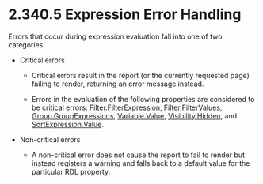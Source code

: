 <html dir="LTR" xmlns:mshelp="http://msdn.microsoft.com/mshelp" xmlns:ddue="http://ddue.schemas.microsoft.com/authoring/2003/5" xmlns:xlink="http://www.w3.org/1999/xlink" xmlns:tool="http://www.microsoft.com/tooltip">
    <head>
        <meta http-equiv="Content-Type" content="text/html; CHARSET=utf-8"></meta>
        <meta name="save" content="history"></meta>
        <title>2.340.5 Expression Error Handling</title>
        <xml>
            <mshelp:toctitle title="2.340.5 Expression Error Handling"></mshelp:toctitle>
            <mshelp:rltitle title="[MS-RDL]: Expression Error Handling"></mshelp:rltitle>
            <mshelp:keyword index="A" term="efd444ee-55a2-4065-9037-7d0ef0bdba0d"></mshelp:keyword>
            <mshelp:attr name="DCSext.ContentType" value="open specification"></mshelp:attr>
            <mshelp:attr name="AssetID" value="efd444ee-55a2-4065-9037-7d0ef0bdba0d"></mshelp:attr>
            <mshelp:attr name="TopicType" value="kbRef"></mshelp:attr>
            <mshelp:attr name="DCSext.Title" value="[MS-RDL]: Expression Error Handling" />
        </xml>
    </head>
    <body>
        <div id="header">
            <h1 class="heading">2.340.5 Expression Error Handling</h1>
        </div>
        <div id="mainSection">
            <div id="mainBody">
                <div id="allHistory" class="saveHistory"></div>
                <div id="sectionSection0" class="section" name="collapseableSection">
                    

<p>Errors that occur during expression evaluation fall into one
of two categories: </p>

<ul><li><p><span><span> 
</span></span>Critical errors</p>

<ul><li><p><span><span>  </span></span>Critical
errors result in the report (or the currently requested page) failing to
render, returning an error message instead.</p>

</li><li><p><span><span>  </span></span>Errors
in the evaluation of the following properties are considered to be critical
errors: <a href="6cfe60b1-d7e0-4e1e-807e-0ca41147cc29.md">Filter.FilterExpression</a>,
<a href="8da22f74-1dc1-419b-8f80-f22a367d55da.md">Filter.FilterValues</a>, <a href="ca135130-df86-43e2-9b59-c78e84e051c2.md">Group.GroupExpressions</a>, <a href="92475a61-4625-4027-b262-e9e973c5144c.md">Variable.Value</a>, <a href="7b643798-b8f4-4f1d-8f77-7e3626e58270.md">Visibility.Hidden</a>, and <a href="9d3c866a-d205-4f57-882a-0a426c716f99.md">SortExpression.Value</a>.</p>

</li></ul></li><li><p><span><span> 
</span></span>Non-critical errors </p>

<ul><li><p><span><span>  </span></span>A
non-critical error does not cause the report to fail to render but instead
registers a warning and falls back to a default value for the particular RDL
property.</p>

</li></ul></li></ul>
                </div>
            </div>
        </div>
    </body>
</html>